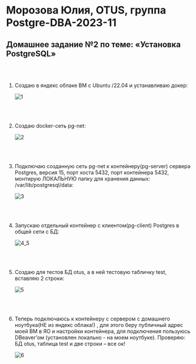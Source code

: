 # Морозова Юлия, OTUS, группа Postgre-DBA-2023-11

## Домашнее задание №2 по теме: «Установка PostgreSQL»

<br/><br/>

1. Создаю в яндекс облаке ВМ с Ubuntu /22.04 и устанавливаю докер:

    ![1](https://github.com/Y-M-Morozova/2_homework_Morozova_Yulia/assets/153178571/b9216a02-aede-4882-baf0-dfbbcc8838d3)
 

<br/><br/>

2.	Создаю docker-сеть pg-net:

    ![2](https://github.com/Y-M-Morozova/2_homework_Morozova_Yulia/assets/153178571/c45b2e71-11f7-463c-92c8-c36391c1ab5d)


<br/><br/>


3.	Подключаю созданную сеть pg-net к контейнеру(pg-server) сервера Postgres, версия 15, порт хоста 5432, порт контейнера 5432, монтирую ЛОКАЛЬНУЮ папку для хранения данных: /var/lib/postgresql/data:

    ![3](https://github.com/Y-M-Morozova/2_homework_Morozova_Yulia/assets/153178571/a8699bfe-809f-4c87-ad00-16245ce1bdfd)

<br/><br/>

4.	Запускаю отдельный контейнер с клиентом(pg-client) Postgres в общей сети c БД:

    ![4_5](https://github.com/Y-M-Morozova/2_homework_Morozova_Yulia/assets/153178571/99435e84-2bc7-4a23-9849-32fb8de69729)
      
<br/><br/>

5.	Cоздаю для тестов БД otus, а в ней тестовую табличку test, вставляю 2 строки:

    ![5](https://github.com/Y-M-Morozova/2_homework_Morozova_Yulia/assets/153178571/1a2428ba-864e-4152-8068-99c48236a39a)

   <br/><br/>

   
6.	Теперь подключаюсь к контейнеру с сервером с домашнего ноутбука(НЕ из яндекс облака!) , для этого беру публичный адрес моей ВМ в ЯО и настройки контейнера, для подключения пользуюсь DBeaver’ом (установлен локально - на моем ноутбуке). Проверяю: БД otus, таблица test и две строки – все ок!

    ![6](https://github.com/Y-M-Morozova/2_homework_Morozova_Yulia/assets/153178571/8e1a1480-b430-45ee-9421-612fa8c16991)

<br/><br/>
